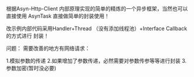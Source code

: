 根据Asyn-Http-Client 内部原理实现的简单的精炼的一个异步框架，当然也可以直接使用
AsynTask 直接做简单的封装使用！

改示例内部代码采用Handler+Thread （没有添加线程池）+Interface Callback 的方式进行
封装！

问题：
需要改善的地方有网络请求：

1.模拟参数的传递
2.如果增加了参数传递，必然需要对参数传参等等进行封装
3.参数加密(暂时没必要)
